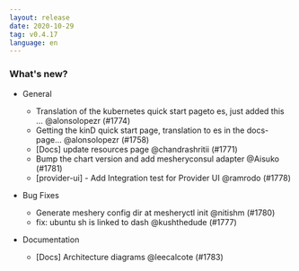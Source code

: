 ```yaml
---
layout: release
date: 2020-10-29
tag: v0.4.17
language: en
---
```


### What's new?

- General

  - Translation of the kubernetes quick start pageto es, just added this … @alonsolopezr (#1774)
  - Getting the kinD quick start page, translation to es in the docs-page… @alonsolopezr (#1758)
  - [Docs] update resources page @chandrashritii (#1771)
  - Bump the chart version and add mesheryconsul adapter @Aisuko (#1781)
  - [provider-ui] - Add Integration test for Provider UI @ramrodo (#1778)

- Bug Fixes

  - Generate meshery config dir at mesheryctl init @nitishm (#1780)
  - fix: ubuntu sh is linked to dash @kushthedude (#1777)

- Documentation

  - [Docs] Architecture diagrams @leecalcote (#1783)

